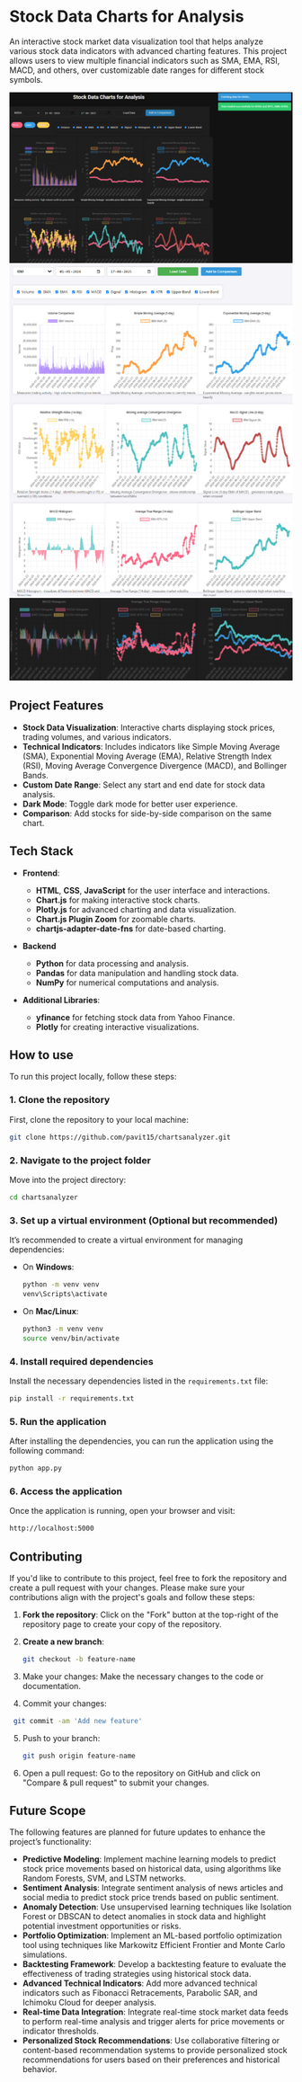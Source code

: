 # Stock Data Charts for Analysis

An interactive stock market data visualization tool that helps analyze various stock data indicators with advanced charting features. This project allows users to view multiple financial indicators such as SMA, EMA, RSI, MACD, and others, over customizable date ranges for different stock symbols.

![Dark Mode](https://raw.githubusercontent.com/pavit15/chartsanalyzer/main/images/darkmode.jpg)
![Light Mode](https://raw.githubusercontent.com/pavit15/chartsanalyzer/main/images/lightmode.jpg)
![Chart Plots](https://raw.githubusercontent.com/pavit15/chartsanalyzer/main/images/plots.jpg)


## Project Features

- **Stock Data Visualization**: Interactive charts displaying stock prices, trading volumes, and various indicators.
- **Technical Indicators**: Includes indicators like Simple Moving Average (SMA), Exponential Moving Average (EMA), Relative Strength Index (RSI), Moving Average Convergence Divergence (MACD), and Bollinger Bands.
- **Custom Date Range**: Select any start and end date for stock data analysis.
- **Dark Mode**: Toggle dark mode for better user experience.
- **Comparison**: Add stocks for side-by-side comparison on the same chart.

## Tech Stack

- **Frontend**:
  - **HTML**, **CSS**, **JavaScript** for the user interface and interactions.
  - **Chart.js** for making interactive stock charts.
  - **Plotly.js** for advanced charting and data visualization.
  - **Chart.js Plugin Zoom** for zoomable charts.
  - **chartjs-adapter-date-fns** for date-based charting.
  
- **Backend** 
  - **Python** for data processing and analysis.
  - **Pandas** for data manipulation and handling stock data.
  - **NumPy** for numerical computations and analysis.
  
- **Additional Libraries**:
  - **yfinance** for fetching stock data from Yahoo Finance.
  - **Plotly** for creating interactive visualizations.

## How to use 

To run this project locally, follow these steps:

### 1. Clone the repository
First, clone the repository to your local machine:

```bash
git clone https://github.com/pavit15/chartsanalyzer.git
```

### 2. Navigate to the project folder
Move into the project directory:
```bash
cd chartsanalyzer
```

### 3. Set up a virtual environment (Optional but recommended)
It’s recommended to create a virtual environment for managing dependencies:

- On **Windows**:
    ```bash
    python -m venv venv
    venv\Scripts\activate
    ```
- On **Mac/Linux**:
    ```bash
    python3 -m venv venv
    source venv/bin/activate
    ```

### 4. Install required dependencies
Install the necessary dependencies listed in the `requirements.txt` file:

```bash
pip install -r requirements.txt
```

### 5. Run the application
After installing the dependencies, you can run the application using the following command:

```bash
python app.py
```

### 6. Access the application
Once the application is running, open your browser and visit:
```bash
http://localhost:5000
```
  
## Contributing

If you'd like to contribute to this project, feel free to fork the repository and create a pull request with your changes. Please make sure your contributions align with the project's goals and follow these steps:

1. **Fork the repository**: Click on the "Fork" button at the top-right of the repository page to create your copy of the repository.
   
2. **Create a new branch**: 
   ```bash
   git checkout -b feature-name
   ```
3. Make your changes: Make the necessary changes to the code or documentation.

4. Commit your changes:
  ```bash
   git commit -am 'Add new feature'
  ```
5. Push to your branch:
   ```bash
   git push origin feature-name
    ```
6. Open a pull request: Go to the repository on GitHub and click on "Compare & pull request" to submit your changes.

## Future Scope
The following features are planned for future updates to enhance the project’s functionality:

- **Predictive Modeling**: Implement machine learning models to predict stock price movements based on historical data, using algorithms like Random Forests, SVM, and LSTM networks.
- **Sentiment Analysis**: Integrate sentiment analysis of news articles and social media to predict stock price trends based on public sentiment.
- **Anomaly Detection**: Use unsupervised learning techniques like Isolation Forest or DBSCAN to detect anomalies in stock data and highlight potential investment opportunities or risks.
- **Portfolio Optimization**: Implement an ML-based portfolio optimization tool using techniques like Markowitz Efficient Frontier and Monte Carlo simulations.
- **Backtesting Framework**: Develop a backtesting feature to evaluate the effectiveness of trading strategies using historical stock data.
- **Advanced Technical Indicators**: Add more advanced technical indicators such as Fibonacci Retracements, Parabolic SAR, and Ichimoku Cloud for deeper analysis.
- **Real-time Data Integration**: Integrate real-time stock market data feeds to perform real-time analysis and trigger alerts for price movements or indicator thresholds.
- **Personalized Stock Recommendations**: Use collaborative filtering or content-based recommendation systems to provide personalized stock recommendations for users based on their preferences and historical behavior.





